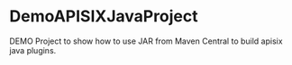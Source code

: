 # DemoAPISIXJavaProject

DEMO Project to show how to use JAR from Maven Central to build apisix java plugins.
